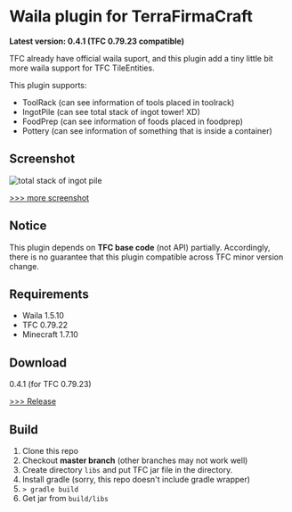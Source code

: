 Waila plugin for TerraFirmaCraft
================================
**Latest version: 0.4.1 (TFC 0.79.23 compatible)**

TFC already have official waila suport, and this plugin add a tiny little bit more waila support for TFC TileEntities.

This plugin supports:

- ToolRack (can see information of tools placed in toolrack)
- IngotPile (can see total stack of ingot tower! XD)
- FoodPrep (can see information of foods placed in foodprep)
- Pottery (can see information of something that is inside a container)

Screenshot
-------
![total stack of ingot pile](https://github.com/whelmaze/tfc-waila-plugin/wiki/images/ne_ingotpile01.png)

[>>> more screenshot](https://github.com/whelmaze/tfc-waila-plugin/wiki/Screen-Shots)

Notice
------
This plugin depends on **TFC base code** (not API) partially.
Accordingly, there is no guarantee that this plugin compatible across TFC minor version change.


Requirements
--------
- Waila 1.5.10
- TFC 0.79.22
- Minecraft 1.7.10


Download
--------
0.4.1 (for TFC 0.79.23)

[>>> Release](https://github.com/whelmaze/tfc-waila-plugin/releases)

Build
-----
1. Clone this repo
2. Checkout **master branch** (other branches may not work well)
3. Create directory `libs` and put TFC jar file in the directory.
3. Install gradle (sorry, this repo doesn't include gradle wrapper)
4. `> gradle build`
5. Get jar from `build/libs`